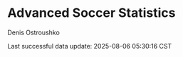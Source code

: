 # Advanced Soccer Statistics
Denis Ostroushko

<!-- gfm -->

Last successful data update: 2025-08-06 05:30:16 CST
